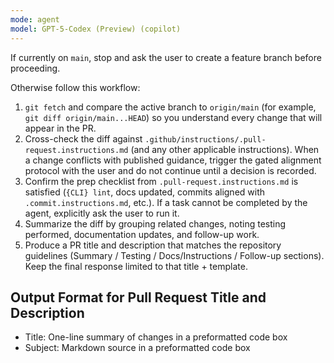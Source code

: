 ```yaml
---
mode: agent
model: GPT-5-Codex (Preview) (copilot)
---
```


If currently on `main`, stop and ask the user to create a feature branch before proceeding.

Otherwise follow this workflow:

1. `git fetch` and compare the active branch to `origin/main` (for example, `git diff origin/main...HEAD`) so you understand every change that will appear in the PR.
2. Cross-check the diff against `.github/instructions/.pull-request.instructions.md` (and any other applicable instructions). When a change conflicts with published guidance, trigger the gated alignment protocol with the user and do not continue until a decision is recorded.
3. Confirm the prep checklist from `.pull-request.instructions.md` is satisfied (`{CLI} lint`, docs updated, commits aligned with `.commit.instructions.md`, etc.). If a task cannot be completed by the agent, explicitly ask the user to run it.
4. Summarize the diff by grouping related changes, noting testing performed, documentation updates, and follow-up work.
5. Produce a PR title and description that matches the repository guidelines (Summary / Testing / Docs/Instructions / Follow-up sections). Keep the final response limited to that title + template.

## Output Format for Pull Request Title and Description

- Title: One-line summary of changes in a preformatted code box
- Subject: Markdown source in a preformatted code box
